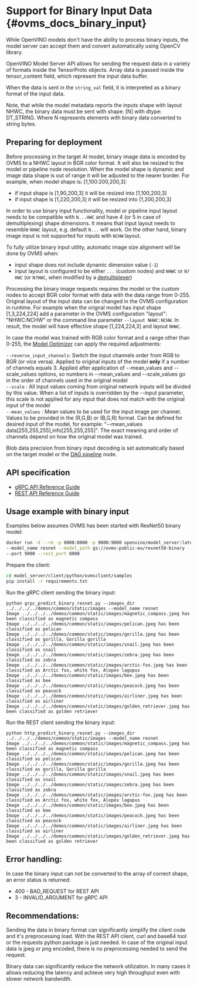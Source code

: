 # Support for Binary Input Data {#ovms_docs_binary_input}

While OpenVINO models don't have the ability to process binary inputs, the model server can accept them and convert
automatically using OpenCV library.

OpenVINO Model Server API allows for sending the request data in a variety of formats inside the TensorProto objects.
Array data is passed inside the tensor_content field, which represent the input data buffer.

When the data is sent in the `string_val` field, it is interpreted as a binary format of the input data.

Note, that while the model metadata reports the inputs shape with layout NHWC, the binary data must be sent with 
shape: [N] with dtype: DT_STRING. Where N represents elements with binary data converted to string bytes.

## Preparing for deployment
Before processing in the target AI model, binary image data is encoded by OVMS to a NHWC layout in BGR color format.
It will also be resized to the model or pipeline node resolution. When the model shape is dynamic and image data shape
is out of range it will be adjusted to the nearer border. For example, when model shape is: [1,100:200,200,3]:

- if input shape is [1,90,200,3] it will be resized into [1,100,200,3]
- if input shape is [1,220,200,3] it will be resized into [1,200,200,3]

In order to use binary input functionality, model or pipeline input layout needs to be compatible with `N...HWC` and have 4 (or 5 in case of demultiplexing) shape dimensions. It means that input layout needs to resemble `NHWC` layout, e.g. default `N...` will work. On the other hand, binary image input is not supported for inputs with `NCHW` layout. 

To fully utilize binary input utility, automatic image size alignment will be done by OVMS when:
- input shape does not include dynamic dimension value (`-1`)
- input layout is configured to be either `...` (custom nodes) and `NHWC` or `N?HWC` (or `N?HWC`, when modified by a [demultiplexer](demultiplexing.md))

Processing the binary image requests requires the model or the custom nodes to accept BGR color 
format with data with the data range from 0-255. Original layout of the input data can be changed in the 
OVMS configuration in runtime. For example when the orignal model has input shape [1,3,224,224] add a parameter
in the OVMS configuration "layout": "NHWC:NCHW" or the command line parameter `--layout NHWC:NCHW`. In result, the model will
have effective shape [1,224,224,3] and layout `NHWC`.

In case the model was trained with RGB color format and a range other than 0-255, the [Model Optimizer](tf_model_binary_input.md) can apply the required adjustments:
  
`--reverse_input_channels`: Switch the input channels order from RGB to BGR (or vice versa). Applied to original inputs of the model **only** if a number of channels equals 3. Applied after application of --mean_values and --scale_values options, so numbers in --mean_values and  --scale_values go in the order of channels used in the original model  
`--scale` : All input values coming from original network inputs  will be divided by this value. When a list of inputs  is overridden by the --input parameter, this scale is  not applied for any input that does not match with the  original input of the model  
`--mean_values` :  Mean values to be used for the input image per  channel. Values to be provided in the (R,G,B) or (B,G,R) format. Can be defined for desired input of the model, for example: "--mean_values data[255,255,255],info[255,255,255]". The exact meaning and order of channels depend on how the original model was trained.

Blob data precision from binary input decoding is set automatically based on the target model or the [DAG pipeline](dag_scheduler.md) node.

## API specification

- [gRPC API Reference Guide](./model_server_grpc_api.md)
- [REST API Reference Guide](./model_server_rest_api.md)

## Usage example with binary input

Examples below assumes OVMS has been started with ResNet50 binary model:

```bash
docker run -d --rm -p 8000:8000 -p 9000:9000 openvino/model_server:latest \
--model_name resnet --model_path gs://ovms-public-eu/resnet50-binary --layout NHWC:NCHW --plugin_config '{"CPU_THROUGHPUT_STREAMS": "1"}' \
--port 9000 --rest_port 8000
```

Prepare the client:
```bash
cd model_server/client/python/ovmsclient/samples
pip install -r requirements.txt
```

Run the gRPC client sending the binary input:
```
python grpc_predict_binary_resnet.py --images_dir ../../../../demos/common/static/images --model_name resnet
Image ../../../../demos/common/static/images/magnetic_compass.jpeg has been classified as magnetic compass
Image ../../../../demos/common/static/images/pelican.jpeg has been classified as pelican
Image ../../../../demos/common/static/images/gorilla.jpeg has been classified as gorilla, Gorilla gorilla
Image ../../../../demos/common/static/images/snail.jpeg has been classified as snail
Image ../../../../demos/common/static/images/zebra.jpeg has been classified as zebra
Image ../../../../demos/common/static/images/arctic-fox.jpeg has been classified as Arctic fox, white fox, Alopex lagopus
Image ../../../../demos/common/static/images/bee.jpeg has been classified as bee
Image ../../../../demos/common/static/images/peacock.jpeg has been classified as peacock
Image ../../../../demos/common/static/images/airliner.jpeg has been classified as airliner
Image ../../../../demos/common/static/images/golden_retriever.jpeg has been classified as golden retriever
```


Run the REST client sending the binary input:
```
python http_predict_binary_resnet.py --images_dir ../../../../demos/common/static/images --model_name resnet
Image ../../../../demos/common/static/images/magnetic_compass.jpeg has been classified as magnetic compass
Image ../../../../demos/common/static/images/pelican.jpeg has been classified as pelican
Image ../../../../demos/common/static/images/gorilla.jpeg has been classified as gorilla, Gorilla gorilla
Image ../../../../demos/common/static/images/snail.jpeg has been classified as snail
Image ../../../../demos/common/static/images/zebra.jpeg has been classified as zebra
Image ../../../../demos/common/static/images/arctic-fox.jpeg has been classified as Arctic fox, white fox, Alopex lagopus
Image ../../../../demos/common/static/images/bee.jpeg has been classified as bee
Image ../../../../demos/common/static/images/peacock.jpeg has been classified as peacock
Image ../../../../demos/common/static/images/airliner.jpeg has been classified as airliner
Image ../../../../demos/common/static/images/golden_retriever.jpeg has been classified as golden retriever

```

## Error handling:
In case the binary input can not be converted to the array of correct shape, an error status is returned:
- 400 - BAD_REQUEST for REST API
- 3 - INVALID_ARGUMENT for gRPC API


## Recommendations:

Sending the data in binary format can significantly simplify the client code and it's preprocessing load. With the REST API
client, curl and base64 tool or the requests python package is just needed. In case of the original input data is jpeg or png 
encoded, there is no preprocessing needed to send the request.

Binary data can significantly reduce the network utilization. In many cases it allows reducing the latency and achieve
very high throughput even with slower network bandwidth.
